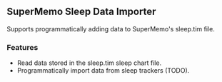 ## SuperMemo Sleep Data Importer

Supports programmatically adding data to SuperMemo's sleep.tim file.

### Features

- Read data stored in the sleep.tim sleep chart file.
- Programmatically import data from sleep trackers (TODO).
